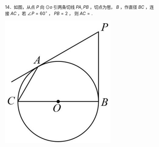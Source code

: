 14．如图，从点 $P$ 向 $\odot o$ 引两条切线 $P A , P B$ ，切点为퐴， $B$ ，作直径 $B C$ ，连接 $A C$ ，若 $\angle P = 6 0 ^ { \circ }$ ， $P B = 2$ ， 则 $A C = .$

![](<../../qs_image_DB/专题3-6__圆的综合（27类题型）（解析版）/f27a97ea4b94e0ad25907c416aaed7ec44cf05ee7301a421711678456596d853.jpg>)
